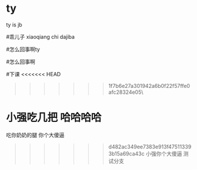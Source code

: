# ty

ty is jb

#乖儿子
xiaoqiang chi dajiba

#怎么回事啊ty

#怎么回事啊

#下课
<<<<<<< HEAD
>>>>>>> 1f7b6e27a301942a6b0f22f57ffe0afc28324e05\

小强吃几把 哈哈哈哈
=======

吃你奶奶的腿
你个大傻逼
>>>>>>> d482ac349ee7383e913f475113393b15a69ca43c
小强你个大傻逼
测试分支
